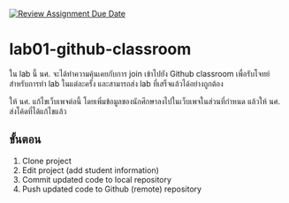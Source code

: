 [![Review Assignment Due Date](https://classroom.github.com/assets/deadline-readme-button-24ddc0f5d75046c5622901739e7c5dd533143b0c8e959d652212380cedb1ea36.svg)](https://classroom.github.com/a/qmXMu9LI)
# lab01-github-classroom

ใน lab นี้ นศ. จะได้ทำความคุ้นเคยกับการ join เข้าไปยัง Github classroom เพื่อรับโจทย์สำหรับการทำ lab ในแต่ละครั้ง และสามารถส่ง lab ที่เสร็จแล้วได้อย่างถูกต้อง

ให้ นศ. แก้ไขเว็บเพจต่อนี้ โดยเพิ่มข้อมูลของนักศึกษาลงไปในเว็บเพจในส่วนที่กำหนด แล้วให้ นศ. ส่งโค้ดที่ได้แก้ไขแล้ว

## ขั้นตอน
1. Clone project
2. Edit project (add student information)
3. Commit updated code to local repository
4. Push updated code to Github (remote) repository